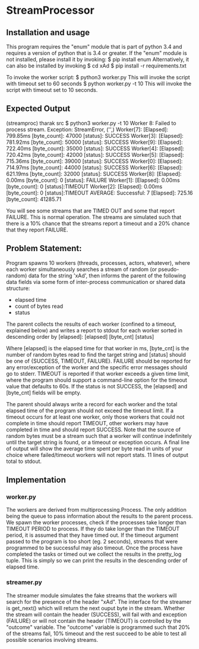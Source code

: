 # StreamProcessor

## Installation and usage

This program requires the "enum" module that is part of python 3.4 and requires a version of python that is 3.4 or greater. If the "enum" module is not installed,
please install it by invoking:
        $ pip install enum
Alternatively, it can also be installed by invoking
        $ cd xAd
        $ pip install -r requirements.txt

To invoke the worker script:
        $ python3 worker.py
This will invoke the script with timeout set to 60 seconds
        $ python worker.py -t 10
This will invoke the script with timeout set to 10 seconds.

## Expected Output

(streamproc) tharak src $ python3 worker.py -t 10
Worker 8: Failed to process stream. Exception: StreamError, ('',)
Worker[7]: [Elapsed]: 799.85ms [byte\_count]: 47000 [status]: SUCCESS
Worker[3]: [Elapsed]: 781.92ms [byte\_count]: 50000 [status]: SUCCESS
Worker[9]: [Elapsed]: 722.40ms [byte\_count]: 35000 [status]: SUCCESS
Worker[4]: [Elapsed]: 720.42ms [byte\_count]: 42000 [status]: SUCCESS
Worker[5]: [Elapsed]: 715.36ms [byte\_count]: 39000 [status]: SUCCESS
Worker[0]: [Elapsed]: 714.97ms [byte\_count]: 44000 [status]: SUCCESS
Worker[6]: [Elapsed]: 621.19ms [byte\_count]: 32000 [status]: SUCCESS
Worker[8]: [Elapsed]: 0.00ms [byte\_count]: 0 [status]: FAILURE
Worker[1]: [Elapsed]: 0.00ms [byte\_count]: 0 [status]:TIMEOUT
Worker[2]: [Elapsed]: 0.00ms [byte\_count]: 0 [status]:TIMEOUT
AVERAGE: Successful: 7 [Elapsed]: 725.16 [byte\_count]: 41285.71

You will see some streams that are TIMED OUT and some that report FAILURE. This is normal operation. The streams are simulated such that there is a 10% chance that the streams report a timeout and a 20% 
chance that they report FAILURE.


## Problem Statement:

Program spawns 10 workers (threads, processes, actors, whatever), where each worker simultaneously searches a stream of random (or pseudo-random) data for the string 'xAd', then informs the parent of the following data fields via some form of inter-process communication or shared data structure:
* elapsed time
* count of bytes read
* status

The parent collects the results of each worker (confined to a timeout, explained below) and writes a report to stdout for each worker sorted in descending order by [elapsed]:
[elapsed] [byte_cnt] [status]

Where [elapsed] is the elapsed time for that worker in ms, [byte\_cnt] is the number of random bytes read to find the target string and [status] should be one of {SUCCESS, TIMEOUT, FAILURE}. FAILURE should be reported for any error/exception of the worker and the specific error messages should go to stderr. TIMEOUT is reported if that worker exceeds a given time limit, where the program should support a command-line option for the timeout value that defaults to 60s. If the status is not SUCCESS, the [elapsed] and [byte\_cnt] fields will be empty.

The parent should always write a record for each worker and the total elapsed time of the program should not exceed the timeout limit. If a timeout occurs for at least one worker, only those workers that could not complete in time should report TIMEOUT, other workers may have completed in time and should report SUCCESS. Note that the source of random bytes must be a stream such that a worker will continue indefinitely until the target string is found, or a timeout or exception occurs. A final line of output will show the average time spent per byte read in units of your choice where failed/timeout workers will not report stats. 11 lines of output total to stdout.

## Implementation

### worker.py
The workers are derived from multiprocessing.Process. The only addition being the queue to pass information about the results to the parent process. We spawn the worker processes, check if the processes take longer than TIMEOUT PERIOD to process. If they do take longer than the TIMEOUT period, it is assumed that they have timed out. If the timeout argument passed to the program is too short (eg. 2 seconds),
streams that were programmed to be successful may also timeout. Once the process have completed the tasks or timed out we collect the results in the pretty\_log tuple. This is simply so we can print the results in the descending order of elapsed time. 

### streamer.py
The streamer module simulates the fake streams that the workers will search for the presence of the header "xAd". The interface for the streamer is get\_next() which will return the next ouput byte in the stream. Whether the stream will contain the header (SUCCESS), will fail with and exception (FAILURE) or will not contain the header (TIMEOUT) is controlled by the "outcome" variable. The "outcome" variable is programmed such that 20% of the streams fail, 10% timeout and the rest succeed to be able to test all possible scenarios involving streams.


